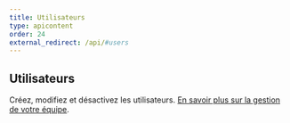 ```yaml
---
title: Utilisateurs
type: apicontent
order: 24
external_redirect: /api/#users
---
```


## Utilisateurs
Créez, modifiez et désactivez les utilisateurs. [En savoir plus sur la gestion de votre équipe][1].









[1]: /account_management/team
